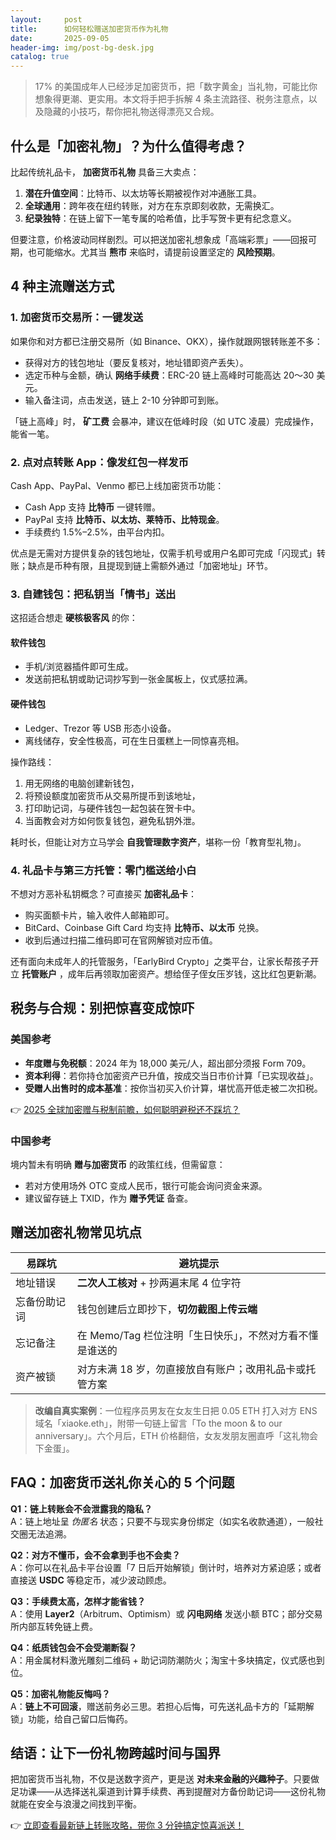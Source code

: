 ```yaml
---
layout:     post
title:      如何轻松赠送加密货币作为礼物
date:       2025-09-05
header-img: img/post-bg-desk.jpg
catalog: true
---
```


> 17% 的美国成年人已经涉足加密货币，把「数字黄金」当礼物，可能比你想象得更潮、更实用。本文将手把手拆解 4 条主流路径、税务注意点，以及隐藏的小技巧，帮你把礼物送得漂亮又合规。

## 什么是「加密礼物」？为什么值得考虑？

比起传统礼品卡， **加密货币礼物** 具备三大卖点：

1. **潜在升值空间**：比特币、以太坊等长期被视作对冲通胀工具。  
2. **全球通用**：跨年夜在纽约转账，对方在东京即刻收款，无需换汇。  
3. **纪录独特**：在链上留下一笔专属的哈希值，比手写贺卡更有纪念意义。

但要注意，价格波动同样剧烈。可以把送加密礼想象成「高端彩票」——回报可期，也可能缩水。尤其当 **熊市** 来临时，请提前设置坚定的 **风险预期**。

## 4 种主流赠送方式

### 1. 加密货币交易所：一键发送

如果你和对方都已注册交易所（如 Binance、OKX），操作就跟网银转账差不多：

- 获得对方的钱包地址（要反复核对，地址错即资产丢失）。  
- 选定币种与金额，确认 **网络手续费**：ERC-20 链上高峰时可能高达 20～30 美元。  
- 输入备注词，点击发送，链上 2-10 分钟即可到账。

「链上高峰」时， **矿工费** 会暴冲，建议在低峰时段（如 UTC 凌晨）完成操作，能省一笔。

### 2. 点对点转账 App：像发红包一样发币

Cash App、PayPal、Venmo 都已上线加密货币功能：

- Cash App 支持 **比特币** 一键转赠。  
- PayPal 支持 **比特币、以太坊、莱特币、比特现金**。  
- 手续费约 1.5%–2.5%，由平台内扣。

优点是无需对方提供复杂的钱包地址，仅需手机号或用户名即可完成「闪现式」转账；缺点是币种有限，且提现到链上需额外通过「加密地址」环节。

### 3. 自建钱包：把私钥当「情书」送出

这招适合想走 **硬核极客风** 的你：

#### 软件钱包
- 手机/浏览器插件即可生成。  
- 发送前把私钥或助记词抄写到一张金属板上，仪式感拉满。

#### 硬件钱包  
- Ledger、Trezor 等 USB 形态小设备。  
- 离线储存，安全性极高，可在生日蛋糕上一同惊喜亮相。

操作路线：

1. 用无网络的电脑创建新钱包，  
2. 将预设额度加密货币从交易所提币到该地址，  
3. 打印助记词，与硬件钱包一起包装在贺卡中。  
4. 当面教会对方如何恢复钱包，避免私钥外泄。

耗时长，但能让对方立马学会 **自我管理数字资产**，堪称一份「教育型礼物」。

### 4. 礼品卡与第三方托管：零门槛送给小白

不想对方恶补私钥概念？可直接买 **加密礼品卡**：

- 购买面额卡片，输入收件人邮箱即可。  
- BitCard、Coinbase Gift Card 均支持 **比特币、以太币** 兑换。  
- 收到后通过扫描二维码即可在官网解锁对应币值。

还有面向未成年人的托管服务，「EarlyBird Crypto」之类平台，让家长帮孩子开立 **托管账户** ，成年后再领取加密资产。想给侄子侄女压岁钱，这比红包更新潮。

## 税务与合规：别把惊喜变成惊吓

### 美国参考
- **年度赠与免税额**：2024 年为 18,000 美元/人，超出部分须报 Form 709。  
- **资本利得**：若你持仓加密资产已升值，按成交当日市价计算「已实现收益」。  
- **受赠人出售时的成本基准**：按你当初买入价计算，堪忧高开低走被二次扣税。

👉 [2025 全球加密赠与税制前瞻，如何聪明避税还不踩坑？](https://okxdog.com/)

### 中国参考
境内暂未有明确 **赠与加密货币** 的政策红线，但需留意：

- 若对方使用场外 OTC 变成人民币，银行可能会询问资金来源。  
- 建议留存链上 TXID，作为 **赠予凭证** 备查。

## 赠送加密礼物常见坑点

| 易踩坑 | 避坑提示 |
| --- | --- |
| 地址错误 | **二次人工核对** + 抄两遍末尾 4 位字符 |
| 忘备份助记词 | 钱包创建后立即抄下，**切勿截图上传云端** |
| 忘记备注 | 在 Memo/Tag 栏位注明「生日快乐」，不然对方看不懂是谁送的 |
| 资产被锁 | 对方未满 18 岁，勿直接放自有账户；改用礼品卡或托管方案 |

> **改编自真实案例**：一位程序员男友在女友生日把 0.05 ETH 打入对方 ENS 域名「xiaoke.eth」，附带一句链上留言「To the moon & to our anniversary」。六个月后，ETH 价格翻倍，女友发朋友圈直呼「这礼物会下金蛋」。

## FAQ：加密货币送礼你关心的 5 个问题

**Q1：链上转账会不会泄露我的隐私？**  
A：链上地址呈 *伪匿名* 状态；只要不与现实身份绑定（如实名收款通道），一般社交圈无法追溯。

**Q2：对方不懂币，会不会拿到手也不会卖？**  
A：你可以在礼品卡平台设置「7 日后开始解锁」倒计时，培养对方紧迫感；或者直接送 **USDC** 等稳定币，减少波动顾虑。

**Q3：手续费太高，怎样才能省钱？**  
A：使用 **Layer2**（Arbitrum、Optimism）或 **闪电网络** 发送小额 BTC；部分交易所内部互转免链上费。

**Q4：纸质钱包会不会受潮断裂？**  
A：用金属材料激光雕刻二维码 + 助记词防潮防火；淘宝十多块搞定，仪式感也到位。

**Q5：加密礼物能反悔吗？**  
A：**链上不可回滚**，赠送前务必三思。若担心后悔，可先送礼品卡方的「延期解锁」功能，给自己留口后悔药。

## 结语：让下一份礼物跨越时间与国界

把加密货币当礼物，不仅是送数字资产，更是送 **对未来金融的兴趣种子**。只要做足功课——从选择送礼渠道到计算手续费、再到提醒对方备份助记词——这份礼物就能在安全与浪漫之间找到平衡。

👉 [立即查看最新链上转账攻略，带你 3 分钟搞定惊喜派送！](https://okxdog.com/)